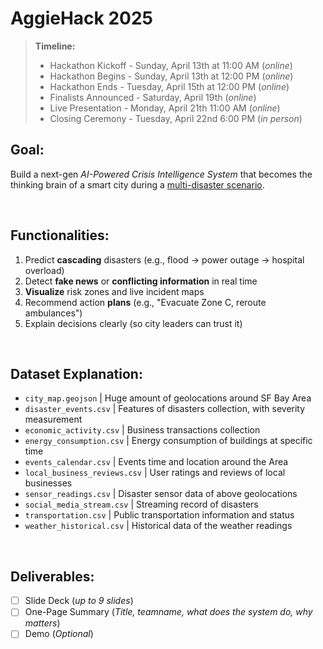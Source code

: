 # **AggieHack 2025**
> **Timeline:**
> - Hackathon Kickoff - Sunday, April 13th at 11:00 AM (*online*)
> - Hackathon Begins - Sunday, April 13th at 12:00 PM (*online*)
> - Hackathon Ends - Tuesday, April 15th at 12:00 PM (*online*)
> - Finalists Announced - Saturday, April 19th (*online*)
> - Live Presentation - Monday, April 21th 11:00 AM (*online*)
> - Closing Ceremony - Tuesday, April 22nd 6:00 PM (*in person*)

## **Goal:**
Build a next-gen *AI-Powered Crisis Intelligence System* that becomes the thinking brain of a smart city during a <u>multi-disaster scenario</u>.

<br/>

## **Functionalities:**
1. Predict **cascading** disasters (e.g., flood → power outage → hospital overload)
2. Detect **fake news** or **conflicting information** in real time
3. **Visualize** risk zones and live incident maps
4. Recommend action **plans** (e.g., "Evacuate Zone C, reroute ambulances")
5. Explain decisions clearly (so city leaders can trust it)

<br/>

## **Dataset Explanation:**
- `city_map.geojson` | Huge amount of geolocations around SF Bay Area
- `disaster_events.csv` | Features of disasters collection, with severity measurement
- `economic_activity.csv` | Business transactions collection
- `energy_consumption.csv` | Energy consumption of buildings at specific time
- `events_calendar.csv` | Events time and location around the Area
- `local_business_reviews.csv` | User ratings and reviews of local businesses
- `sensor_readings.csv` | Disaster sensor data of above geolocations
- `social_media_stream.csv` | Streaming record of disasters
- `transportation.csv` | Public transportation information and status
- `weather_historical.csv` | Historical data of the weather readings

<br/>

## **Deliverables:**
- [ ] Slide Deck (*up to 9 slides*)
- [ ] One-Page Summary (*Title, teamname, what does the system do, why matters*)
- [ ] Demo (*Optional*)
